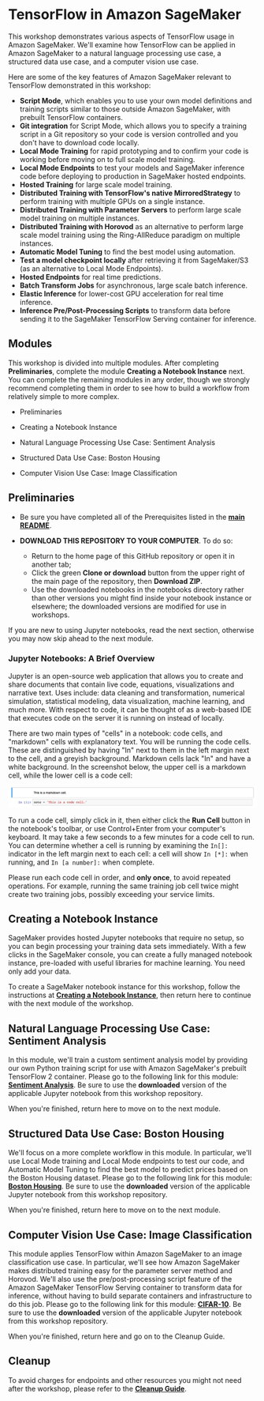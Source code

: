 # TensorFlow in Amazon SageMaker

This workshop demonstrates various aspects of TensorFlow usage in Amazon SageMaker.  We'll examine how TensorFlow can be applied in Amazon SageMaker to a natural language processing use case, a structured data use case, and a computer vision use case.  

Here are some of the key features of Amazon SageMaker relevant to TensorFlow demonstrated in this workshop:

- **Script Mode**, which enables you to use your own model definitions and training scripts similar to those outside Amazon SageMaker, with prebuilt TensorFlow containers.
- **Git integration** for Script Mode, which allows you to specify a training script in a Git repository so your code is version controlled and you don't have to download code locally. 
- **Local Mode Training** for rapid prototyping and to confirm your code is working before moving on to full scale model training.
- **Local Mode Endpoints** to test your models and SageMaker inference code before deploying to production in SageMaker hosted endpoints.
- **Hosted Training** for large scale model training.
- **Distributed Training with TensorFlow's native MirroredStrategy** to perform training with multiple GPUs on a single instance.  
- **Distributed Training with Parameter Servers** to perform large scale model training on multiple instances.
- **Distributed Training with Horovod** as an alternative to perform large scale model training using the Ring-AllReduce paradigm on multiple instances.
- **Automatic Model Tuning** to find the best model using automation.
- **Test a model checkpoint locally** after retrieving it from SageMaker/S3 (as an alternative to Local Mode Endpoints).
- **Hosted Endpoints** for real time predictions.
- **Batch Transform Jobs** for asynchronous, large scale batch inference.
- **Elastic Inference** for lower-cost GPU acceleration for real time inference.
- **Inference Pre/Post-Processing Scripts** to transform data before sending it to the SageMaker TensorFlow Serving container for inference.


## Modules

This workshop is divided into multiple modules. After completing **Preliminaries**, complete the module **Creating a Notebook Instance** next.  You can complete the remaining modules in any order, though we strongly recommend completing them in order to see how to build a workflow from relatively simple to more complex. 

- Preliminaries

- Creating a Notebook Instance

- Natural Language Processing Use Case:  Sentiment Analysis 

- Structured Data Use Case:  Boston Housing 

- Computer Vision Use Case:  Image Classification  


## Preliminaries

- Be sure you have completed all of the Prerequisites listed in the [**main README**](../README.md). 

- **DOWNLOAD THIS REPOSITORY TO YOUR COMPUTER**. To do so:
  - Return to the home page of this GitHub repository or open it in another tab;
  - Click the green **Clone or download** button from the upper right of the main page of the repository, then **Download ZIP**.
  - Use the downloaded notebooks in the notebooks directory rather than other versions you might find inside your notebook instance or elsewhere; the downloaded versions are modified for use in workshops.  

If you are new to using Jupyter notebooks, read the next section, otherwise you may now skip ahead to the next module.


### Jupyter Notebooks:  A Brief Overview

Jupyter is an open-source web application that allows you to create and share documents that contain live code, equations, visualizations and narrative text. Uses include: data cleaning and transformation, numerical simulation, statistical modeling, data visualization, machine learning, and much more. With respect to code, it can be thought of as a web-based IDE that executes code on the server it is running on instead of locally. 

There are two main types of "cells" in a notebook:  code cells, and "markdown" cells with explanatory text. You will be running the code cells.  These are distinguished by having "In" next to them in the left margin next to the cell, and a greyish background.  Markdown cells lack "In" and have a white background. In the screenshot below, the upper cell is a markdown cell, while the lower cell is a code cell:

![Cells](../images/cells.png)

To run a code cell, simply click in it, then either click the **Run Cell** button in the notebook's toolbar, or use Control+Enter from your computer's keyboard. It may take a few seconds to a few minutes for a code cell to run. You can determine whether a cell is running by examining the `In[]:` indicator in the left margin next to each cell:  a cell will show `In [*]:` when running, and `In [a number]:` when complete.

Please run each code cell in order, and **only once**, to avoid repeated operations.  For example, running the same training job cell twice might create two training jobs, possibly exceeding your service limits.


## Creating a Notebook Instance

SageMaker provides hosted Jupyter notebooks that require no setup, so you can begin processing your training data sets immediately. With a few clicks in the SageMaker console, you can create a fully managed notebook instance, pre-loaded with useful libraries for machine learning. You need only add your data.

To create a SageMaker notebook instance for this workshop, follow the instructions at [**Creating a Notebook Instance**](../NotebookCreation), then return here to continue with the next module of the workshop.


## Natural Language Processing Use Case:  Sentiment Analysis  

In this module, we'll train a custom sentiment analysis model by providing our own Python training script for use with Amazon SageMaker's prebuilt TensorFlow 2 container.  Please go to the following link for this module:  [**Sentiment Analysis**](../modules/Sentiment_Analysis.md).  Be sure to use the **downloaded** version of the applicable Jupyter notebook from this workshop repository.  

When you're finished, return here to move on to the next module.  


## Structured Data Use Case:  Boston Housing

We'll focus on a more complete workflow in this module.  In particular, we'll use Local Mode training and Local Mode endpoints to test our code, and Automatic Model Tuning to find the best model to predict prices based on the Boston Housing dataset.  Please go to the following link for this module:  [**Boston Housing**](../modules/Boston_Housing.md).  Be sure to use the **downloaded** version of the applicable Jupyter notebook from this workshop repository.  

When you're finished, return here to move on to the next module.  


## Computer Vision Use Case:  Image Classification

This module applies TensorFlow within Amazon SageMaker to an image classification use case.  In particular, we'll see how Amazon SageMaker makes distributed training easy for the parameter server method and Horovod.  We'll also use the pre/post-processing script feature of the Amazon SageMaker TensorFlow Serving container to transform data for inference, without having to build separate containers and infrastructure to do this job.  Please go to the following link for this module:  [**CIFAR-10**](../modules/CIFAR-10.md).  Be sure to use the **downloaded** version of the applicable Jupyter notebook from this workshop repository.  

When you're finished, return here and go on to the Cleanup Guide.  


## Cleanup

To avoid charges for endpoints and other resources you might not need after the workshop, please refer to the [**Cleanup Guide**](../CleanupGuide).


